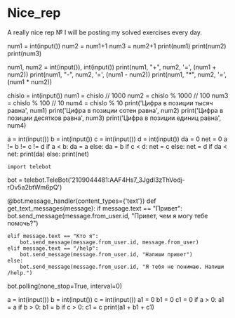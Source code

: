 # Nice_rep
A really nice rep
№ I will be posting my solved exercises every day.

num1 = int(input())
num2 = num1+1
num3 = num2+1
print(num1)
print(num2)
print(num3)



num1, num2 = int(input()), int(input())
print(num1, "+", num2, '=', (num1 + num2))
print(num1, "-", num2, '=', (num1 - num2))
print(num1, "*", num2, '=', (num1 * num2))



chislo = int(input())
num1 = chislo // 1000
num2 = chislo % 1000 // 100
num3 = chislo % 100 // 10
num4 = chislo % 10
print('Цифра в позиции тысяч равна', num1)
print('Цифра в позиции сотен равна', num2)
print('Цифра в позиции десятков равна', num3)
print('Цифра в позиции единиц равна', num4)


a = int(input())
b = int(input())
c = int(input())
d = int(input())
da = 0
net = 0
a != b != c != d
if a < b:
    da = a
else:
    da = b
if c < d:
    net = c
else: 
    net = d
if da < net:
    print(da)
else:
    print(net)
    
    
    import telebot

bot = telebot.TeleBot('2109044481:AAF4Hs7_3JgdI3zThVodj-rOv5a2btWm6pQ')




@bot.message_handler(content_types={'text'})
def get_text_messages(message):
    if message.text == "Привет":
        bot.send_message(message.from_user.id, "Привет, чем я могу тебе помочь?")

    elif message.text == "Кто я":
        bot.send_message(message.from_user.id, message.from_user)
    elif message.text == "/help":
        bot.send_message(message.from_user.id, "Напиши привет")
    else:
        bot.send_message(message.from_user.id, "Я тебя не понимаю. Напиши /help.")


bot.polling(none_stop=True, interval=0)

a = int(input())
b = int(input())
c = int(input())
a1 = 0
b1 = 0
c1 = 0
if a > 0:
    a1 = a
if b > 0:
    b1 = b
if c > 0:
    c1 = c
print(a1 + b1 + c1)    
